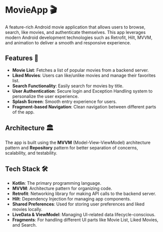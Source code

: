# MovieApp 🎬

A feature-rich Android movie application that allows users to browse, search, like movies, and authenticate themselves. This app leverages modern Android development technologies such as Retrofit, Hilt, MVVM, and animation to deliver a smooth and responsive experience.

## Features 🚀

- **Movie List**: Fetches a list of popular movies from a backend server.
- **Liked Movies**: Users can like/unlike movies and manage their favorites list.
- **Search Functionality**: Easily search for movies by title.
- **User Authentication**: Secure login and Exception Handling system to personalize the user experience.
- **Splash Screen**: Smooth entry experience for users.
- **Fragment-based Navigation**: Clean navigation between different parts of the app.


## Architecture 🏛️

The app is built using the **MVVM** (Model-View-ViewModel) architecture pattern and **Repository** pattern for better separation of concerns, scalability, and testability.

## Tech Stack 🛠️

- **Kotlin**: The primary programming language.
- **MVVM**: Architecture pattern for organizing code.
- **Retrofit**: Networking library for making API calls to the backend server.
- **Hilt**: Dependency Injection for managing app components.
- **Shared Preferences**: Used for storing user preferences and liked movies locally.
- **LiveData & ViewModel**: Managing UI-related data lifecycle-conscious.
- **Fragments**: For handling different UI parts like Movie List, Liked Movies, and Search.
